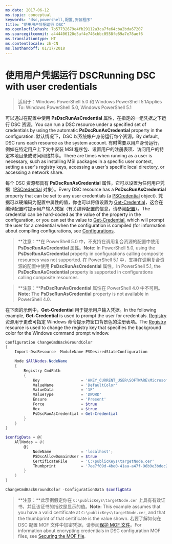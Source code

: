 ```yaml
---
ms.date: 2017-06-12
ms.topic: conceptual
keywords: "dsc,powershell,配置,安装程序"
title: "使用用户凭据运行 DSC"
ms.openlocfilehash: 7b57732679e4fb29112a3ca7fe64cba2bda67207
ms.sourcegitcommit: a444406120e5af4e746cbbc0558fe89a7e78aef6
ms.translationtype: HT
ms.contentlocale: zh-CN
ms.lasthandoff: 01/17/2018
---
```

# <a name="running-dsc-with-user-credentials"></a><span data-ttu-id="d4d42-103">使用用户凭据运行 DSC</span><span class="sxs-lookup"><span data-stu-id="d4d42-103">Running DSC with user credentials</span></span> 

> <span data-ttu-id="d4d42-104">适用于：Windows PowerShell 5.0 和 Windows PowerShell 5.1</span><span class="sxs-lookup"><span data-stu-id="d4d42-104">Applies To: Windows PowerShell 5.0, Windows PowerShell 5.1</span></span>

<span data-ttu-id="d4d42-105">可以通过在配置中使用 **PsDscRunAsCredential** 属性，在指定的一组凭据之下运行 DSC 资源。</span><span class="sxs-lookup"><span data-stu-id="d4d42-105">You can run a DSC resource under a specified set of credentials by using the automatic **PsDscRunAsCredential** property in the configuration.</span></span> <span data-ttu-id="d4d42-106">默认情况下，DSC 以系统帐户身份运行每个资源。</span><span class="sxs-lookup"><span data-stu-id="d4d42-106">By default, DSC runs each resource as the system account.</span></span>
<span data-ttu-id="d4d42-107">有时需要以用户身份运行，例如在特定用户上下文中安装 MSI 程序包、设置用户的注册表项、访问用户的特定本地目录或访问网络共享。</span><span class="sxs-lookup"><span data-stu-id="d4d42-107">There are times when running as a user is necessary, such as installing MSI packages in a specific user context, setting a user's registry keys, accessing a user's specific local directory, or accessing a network share.</span></span>

<span data-ttu-id="d4d42-108">每个 DSC 资源都具有 **PsDscRunAsCredential** 属性，它可以设置为任何用户凭据（[PSCredential](https://msdn.microsoft.com/en-us/library/ms572524(v=VS.85).aspx) 对象）。</span><span class="sxs-lookup"><span data-stu-id="d4d42-108">Every DSC resource has a **PsDscRunAsCredential** property that can be set to any user credentials (a [PSCredential](https://msdn.microsoft.com/en-us/library/ms572524(v=VS.85).aspx) object).</span></span>
<span data-ttu-id="d4d42-109">凭据可以硬编码为配置中属性的值，你也可以将值设置为 [Get-Credential](https://technet.microsoft.com/en-us/library/hh849815.aspx)，这会在编译配置时提示用户输入凭据（有关编译配置的信息，请参阅[配置](configurations.md)）。</span><span class="sxs-lookup"><span data-stu-id="d4d42-109">The credential can be hard-coded as the value of the property in the configuration, or you can set the value to [Get-Credential](https://technet.microsoft.com/en-us/library/hh849815.aspx), which will prompt the user for a credential when the configuration is compiled (for information about compiling configurations, see [Configurations](configurations.md).</span></span>

><span data-ttu-id="d4d42-110">**注意：**在 PowerShell 5.0 中，不支持在调用复合资源的配置中使用 **PsDscRunAsCredential** 属性。</span><span class="sxs-lookup"><span data-stu-id="d4d42-110">**Note:** In PowerShell 5.0, using the **PsDscRunAsCredential** property in configurations calling composite resources was not supported.</span></span> 
><span data-ttu-id="d4d42-111">在 PowerShell 5.1 中，支持在调用复合资源的配置中使用 **PsDscRunAsCredential** 属性。</span><span class="sxs-lookup"><span data-stu-id="d4d42-111">In PowerShell 5.1, the **PsDscRunAsCredential** property is supported in configurations calling composite resources.</span></span>

><span data-ttu-id="d4d42-112">**注意：****PsDscRunAsCredential** 属性在 PowerShell 4.0 中不可用。</span><span class="sxs-lookup"><span data-stu-id="d4d42-112">**Note:** The **PsDscRunAsCredential** property is not available in PowerShell 4.0.</span></span>

<span data-ttu-id="d4d42-113">在下面的示例中，**Get-Credential** 用于提示用户输入凭据。</span><span class="sxs-lookup"><span data-stu-id="d4d42-113">In the following example, **Get-Credential** is used to prompt the user for credentials.</span></span> <span data-ttu-id="d4d42-114">[Registry](registryResource.md) 资源用于更改可指定 Windows 命令提示符窗口背景色的注册表项。</span><span class="sxs-lookup"><span data-stu-id="d4d42-114">The [Registry](registryResource.md) resource is used to change the registry key that specifies the background color for the Windows command prompt window.</span></span>

```powershell
Configuration ChangeCmdBackGroundColor
{
    Import-DscResource -ModuleName PSDesiredStateConfiguration

    Node $AllNodes.NodeName
    {
        Registry CmdPath
        {
            Key                  = 'HKEY_CURRENT_USER\SOFTWARE\Microsoft\Command Processor'
            ValueName            = 'DefaultColor'
            ValueData            = '1F'
            ValueType            = 'DWORD'
            Ensure               = 'Present'
            Force                = $true
            Hex                  = $true
            PsDscRunAsCredential = Get-Credential
        }
    }
}

$configData = @{
    AllNodes = @(
        @{
            NodeName             = 'localhost';
            PSDscAllowDomainUser = $true
            CertificateFile      = 'C:\publicKeys\targetNode.cer'
            Thumbprint           = '7ee7f09d-4be0-41aa-a47f-96b9e3bdec25'
        }
    )
}

ChangeCmdBackGroundColor -ConfigurationData $configData
```
><span data-ttu-id="d4d42-115">**注意：**此示例假定你在 `C:\publicKeys\targetNode.cer` 上具有有效证书，并且该证书的指纹是显示的值。</span><span class="sxs-lookup"><span data-stu-id="d4d42-115">**Note:** This example assumes that you have a valid certificate at `C:\publicKeys\targetNode.cer`, and that the thumbprint of that certificate is the value shown.</span></span>
><span data-ttu-id="d4d42-116">若要了解如何在 DSC 配置 MOF 文件中加密凭据，请参阅[保护 MOF 文件](secureMOF.md)。</span><span class="sxs-lookup"><span data-stu-id="d4d42-116">For information about encrypting credentials in DSC configuration MOF files, see [Securing the MOF file](secureMOF.md).</span></span>

